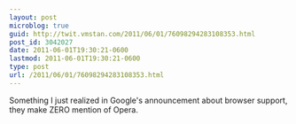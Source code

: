 ```yaml
---
layout: post
microblog: true
guid: http://twit.vmstan.com/2011/06/01/76098294283108353.html
post_id: 3042027
date: 2011-06-01T19:30:21-0600
lastmod: 2011-06-01T19:30:21-0600
type: post
url: /2011/06/01/76098294283108353.html
---
```

Something I just realized in Google's announcement about browser support, they make ZERO mention of Opera.
